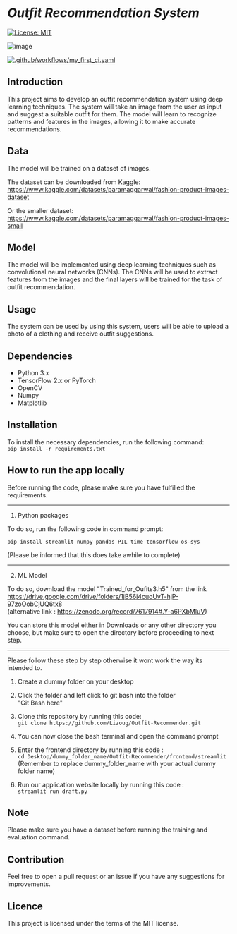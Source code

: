 # *Outfit Recommendation System*
[![License: MIT](https://img.shields.io/badge/License-MIT-yellow.svg)](https://opensource.org/licenses/MIT)

![image](https://img.shields.io/badge/Python-FFD43B?style=for-the-badge&logo=python&logoColor=blue)

[![.github/workflows/my_first_ci.yaml](https://github.com/Lizoug/Outfit-Recommender/actions/workflows/my_first_ci.yaml/badge.svg)](https://github.com/Lizoug/Outfit-Recommender/actions/workflows/my_first_ci.yaml)

## Introduction
This project aims to develop an outfit recommendation system using deep learning techniques. The system will take an image from the user as input and suggest a suitable outfit for them. The model will learn to recognize patterns and features in the images, allowing it to make accurate recommendations. 

## Data
The model will be trained on a dataset of images.

The dataset can be downloaded from Kaggle:<br> 
https://www.kaggle.com/datasets/paramaggarwal/fashion-product-images-dataset

Or the smaller dataset:<br>
https://www.kaggle.com/datasets/paramaggarwal/fashion-product-images-small

## Model
The model will be implemented using deep learning techniques such as convolutional neural networks (CNNs). The CNNs will be used to extract features from the images and the final layers will be trained for the task of outfit recommendation.

## Usage
The system can be used by using this system, users will be able to upload a photo of a clothing and receive outfit suggestions.

## Dependencies<br> 
* Python 3.x<br> 
* TensorFlow 2.x or PyTorch<br> 
* OpenCV<br> 
* Numpy<br> 
* Matplotlib

## Installation
To install the necessary dependencies, run the following command:<br>
`pip install -r requirements.txt`

## How to run the app locally

Before running the code, please make sure you have fulfilled the requirements.
***
1. Python packages<br>

  To do so, run the following code in command prompt:<br>

  `pip install streamlit numpy pandas PIL time tensorflow os-sys`<br>

  (Please be informed that this does take awhile to complete)
***
2. ML Model<br>
  
  To do so, download the model "Trained_for_Oufits3.h5" from the link https://drive.google.com/drive/folders/1jB56j4cuoUvT-hjP-97zoOobCjUQ6tx8<br>
  (alternative link : https://zenodo.org/record/7617914#.Y-a6PXbMIuV)<br>
  
  You can store this model either in Downloads or any other directory you choose, but make sure to open the directory before proceeding to next step.
***
Please follow these step by step otherwise it wont work the way its intended to.<br>

1. Create a dummy folder on your desktop

2. Click the folder and left click to git bash into the folder<br> 
   "Git Bash here"

3. Clone this repository by running this code:<br>
   `git clone https://github.com/Lizoug/Outfit-Recommender.git`

4. You can now close the bash terminal and open the command prompt

5. Enter the frontend directory by running this code :<br>
   `cd Desktop/dummy_folder_name/Outfit-Recommender/frontend/streamlit`<br>
   (Remember to replace dummy_folder_name with your actual dummy folder name)

6. Run our application website locally by running this code :<br>
   `streamlit run draft.py`

## Note
Please make sure you have a dataset before running the training and evaluation command.

## Contribution
Feel free to open a pull request or an issue if you have any suggestions for improvements.

## Licence
This project is licensed under the terms of the MIT license.


